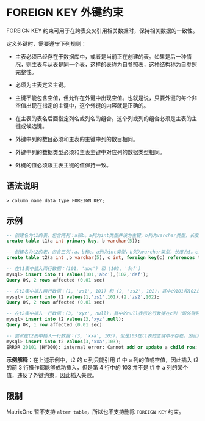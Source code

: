 # FOREIGN KEY 外键约束

FOREIGN KEY 约束可用于在跨表交叉引用相关数据时，保持相关数据的一致性。

定义外键时，需要遵守下列规则：

- 主表必须已经存在于数据库中，或者是当前正在创建的表。如果是后一种情况，则主表与从表是同一个表，这样的表称为自参照表，这种结构称为自参照完整性。

- 必须为主表定义主键。

- 主键不能包含空值，但允许在外键中出现空值。也就是说，只要外键的每个非空值出现在指定的主键中，这个外键的内容就是正确的。

- 在主表的表名后面指定列名或列名的组合。这个列或列的组合必须是主表的主键或候选键。

- 外键中列的数目必须和主表的主键中列的数目相同。

- 外键中列的数据类型必须和主表主键中对应列的数据类型相同。

- 外键的值必须跟主表主键的值保持一致。

## 语法说明

```
> column_name data_type FOREIGN KEY;
```

## 示例

```sql
-- 创建名为t1的表，包含两列：a和b。a列为int类型并设为主键，b列为varchar类型，长度为5
create table t1(a int primary key, b varchar(5));

-- 创建名为t2的表，包含三列：a、b和c。a列为int类型，b列为varchar类型，长度为5。c列为int类型，并且被设定为外键，与t1表的a列建立关系
create table t2(a int ,b varchar(5), c int, foreign key(c) references t1(a));

-- 在t1表中插入两行数据：(101, 'abc') 和 (102, 'def')
mysql> insert into t1 values(101,'abc'),(102,'def');
Query OK, 2 rows affected (0.01 sec)

-- 在t2表中插入两行数据：(1, 'zs1', 101) 和 (2, 'zs2', 102)，其中的101和102是t1表的主键
mysql> insert into t2 values(1,'zs1',101),(2,'zs2',102);
Query OK, 2 rows affected (0.01 sec)

-- 在t2表中插入一行数据：(3, 'xyz', null)，其中的null表示这行数据在c列（即外键列）没有关联的主键
mysql> insert into t2 values(3,'xyz',null);
Query OK, 1 row affected (0.01 sec)

-- 尝试在t2表中插入一行数据：(3, 'xxa', 103)，但是103在t1表的主键中不存在，因此插入失败，违反了外键约束
mysql> insert into t2 values(3,'xxa',103);
ERROR 20101 (HY000): internal error: Cannot add or update a child row: a foreign key constraint fails

```

**示例解释**：在上述示例中，t2 的 c 列只能引用 t1 中 a 列的值或空值，因此插入 t2 的前 3 行操作都能够成功插入，但是第 4 行中的 103 并不是 t1 中 a 列的某个值，违反了外键约束，因此插入失败。

## 限制

MatrixOne 暂不支持 `alter table`，所以也不支持删除 `FOREIGN KEY` 约束。
